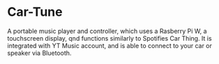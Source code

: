 # Car-Tune
A portable music player and controller, which uses a Rasberry Pi W, a touchscreen display, qnd functions similarly to Spotifies Car Thing. It is integrated with YT Music account, and is able to connect to your car or speaker via Bluetooth. 
